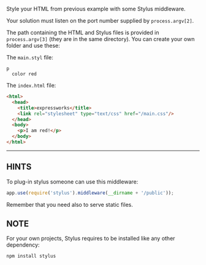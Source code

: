 Style your HTML from previous example with some Stylus middleware.

Your solution must listen on the port number supplied by `process.argv[2]`.

The path containing the HTML and Stylus files is provided in `process.argv[3]`
(they are in the same directory). You can create your own folder and use these:

The `main.styl` file:

``` stylus
p
  color red
```

The `index.html` file:

``` html
<html>
  <head>
    <title>expressworks</title>
    <link rel="stylesheet" type="text/css" href="/main.css"/>
  </head>
  <body>
    <p>I am red!</p>
  </body>
</html>
```

-----------------------------

## HINTS

To plug-in stylus someone can use this middleware:

``` js
app.use(require('stylus').middleware(__dirname + '/public'));
```

Remember that you need also to serve static files.

## NOTE

For your own projects, Stylus requires to be installed like any other
dependency:

``` js
npm install stylus
```